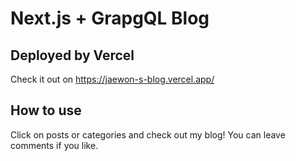 # Next.js + GrapgQL Blog

## Deployed by Vercel

Check it out on https://jaewon-s-blog.vercel.app/

## How to use

Click on posts or categories and check out my blog! You can leave comments if you like.
